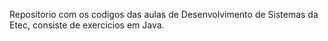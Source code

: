 Repositorio com os codigos das aulas de Desenvolvimento de Sistemas da Etec, consiste de exercicios em Java.
